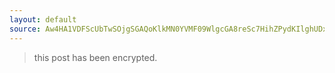 ```yaml
---
layout: default
source: Aw4HA1VDFScUbTwSOjgSGAQoKlkMN0YVMF09WlgcGA8reSc7HihZPydKIlghUDxERDkLLkQY
---
```


> this post has been encrypted.